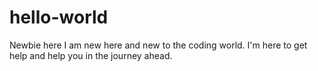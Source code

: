 # hello-world
Newbie here
I am new here and new to the coding world.
I'm here to get help and help you in the journey ahead.
